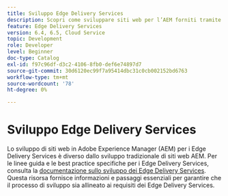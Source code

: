 ```yaml
---
title: Sviluppo Edge Delivery Services
description: Scopri come sviluppare siti web per l’AEM forniti tramite Edge Delivery Services.
feature: Edge Delivery Services
version: 6.4, 6.5, Cloud Service
topic: Development
role: Developer
level: Beginner
doc-type: Catalog
exl-id: f97c96df-d3c2-4106-8fb0-def6e74897d7
source-git-commit: 30d6120ec99f7a95414dbc31c0cb002152bd6763
workflow-type: tm+mt
source-wordcount: '78'
ht-degree: 0%

---
```


# Sviluppo Edge Delivery Services

Lo sviluppo di siti web in Adobe Experience Manager (AEM) per i Edge Delivery Services è diverso dallo sviluppo tradizionale di siti web AEM. Per le linee guida e le best practice specifiche per i Edge Delivery Services, consulta la [documentazione sullo sviluppo dei Edge Delivery Services](../edge-delivery-services/developing/prerequisites.md). Questa risorsa fornisce informazioni e passaggi essenziali per garantire che il processo di sviluppo sia allineato ai requisiti dei Edge Delivery Services.
